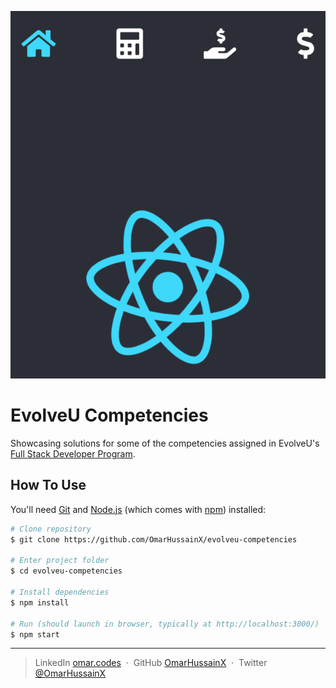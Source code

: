 <p align="center">
<!-- <img src="src/logo.svg" alt="EvolveU Projects" width="400" /> -->
<img src="src/screenshot.gif" alt="EvolveU Projects" />
</p>

# EvolveU Competencies
Showcasing solutions for some of the competencies assigned in EvolveU's [Full Stack Developer Program](https://www.evolveu.ca/program).





## How To Use

You'll need [Git](https://git-scm.com) and [Node.js](https://nodejs.org/en/download/) (which comes with [npm](http://npmjs.com)) installed:

```bash
# Clone repository
$ git clone https://github.com/OmarHussainX/evolveu-competencies

# Enter project folder
$ cd evolveu-competencies

# Install dependencies
$ npm install

# Run (should launch in browser, typically at http://localhost:3000/)
$ npm start
```


---

> LinkedIn [omar.codes](http://omar.codes/) &nbsp;&middot;&nbsp;
> GitHub [OmarHussainX](https://github.com/OmarHussainX/) &nbsp;&middot;&nbsp;
> Twitter [@OmarHussainX](https://twitter.com/OmarHussainX)